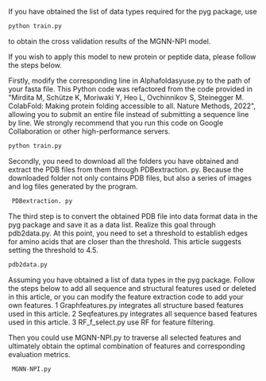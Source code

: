 If you have obtained the list of data types required for the pyg package, use 
```python
python train.py
```
 to obtain the cross validation results of the MGNN-NPI model.

If you wish to apply this model to new protein or peptide data, please follow the steps below.

Firstly, modify the corresponding line in Alphafoldasyuse.py to the path of your fasta file. This Python code was refactored from the code provided in "Mirdita M, Schütze K, Moriwaki Y, Heo L, Ovchinnikov S, Steinegger M. ColabFold: Making protein folding accessible to all. Nature Methods, 2022", allowing you to submit an entire file instead of submitting a sequence line by line. We strongly recommend that you run this code on Google Collaboration or other high-performance servers.

```python
python train.py
```

Secondly, you need to download all the folders you have obtained and extract the PDB files from them through PDBextraction. py. Because the downloaded folder not only contains PDB files, but also a series of images and log files generated by the program.

```python
 PDBextraction. py
```

The third step is to convert the obtained PDB file into data format data in the pyg package and save it as a data list. Realize this goal through pdb2data.py. At this point, you need to set a threshold to establish edges for amino acids that are closer than the threshold. This article suggests setting the threshold to 4.5.

```python
pdb2data.py
```

Assuming you have obtained a list of data types in the pyg package.  Follow the steps below to add all sequence and structural features used or deleted in this article, or you can modify the feature extraction code to add your own features.
1 Graphfeatures.py integrates all structure based features used in this article.
2 Seqfeatures.py integrates all sequence based features used in this article.
3 RF_f_select.py use RF for feature filtering.

Then you could use MGNN-NPI.py to traverse all selected features and ultimately obtain the optimal combination of features and corresponding evaluation metrics.

```python
 MGNN-NPI.py
```
